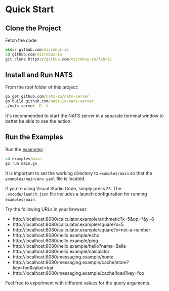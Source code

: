 # Quick Start

## Clone the Project

Fetch the code:

```cmd
mkdir github.com/microbus-io
cd github.com/microbus-io
git clone https://github.com/microbus-io/fabric
```

## Install and Run NATS

From the root folder of this project:

```cmd
go get github.com/nats-io/nats-server
go build github.com/nats-io/nats-server
./nats-server -D -V
```

It's recommended to start the NATS server in a separate terminal window to better be able to see the action. 

## Run the Examples

Run the [examples](docs/structure/examples.md):

```cmd
cd examples/main
go run main.go
```

It is important to set the working directory to `examples/main` so that the `examples/main/env.yaml` file is located.

If you're using Visual Studio Code, simply press `F5`. The `.vscode/launch.json` file includes a launch configuration for running `examples/main`.

Try the following URLs in your browser:

* http://localhost:8080/calculator.example/arithmetic?x=5&op=*&y=8
* http://localhost:8080/calculator.example/square?x=5
* http://localhost:8080/calculator.example/square?x=not-a-number
* http://localhost:8080/hello.example/echo
* http://localhost:8080/hello.example/ping
* http://localhost:8080/hello.example/hello?name=Bella
* http://localhost:8080/hello.example/calculator
* http://localhost:8080/messaging.example/home
* http://localhost:8080/messaging.example/cache/store?key=foo&value=bar
* http://localhost:8080/messaging.example/cache/load?key=foo

Feel free to experiment with different values for the query arguments.
